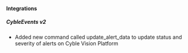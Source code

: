 #### Integrations

##### CybleEvents v2
- Added new command called update_alert_data to update status and severity of alerts on Cyble Vision Platform